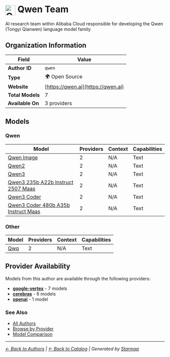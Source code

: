 # <img src="https://raw.githubusercontent.com/agentstation/starmap/master/internal/embedded/logos/qwen.svg" alt="Qwen Team" width="32" height="32" style="vertical-align: middle;"> Qwen Team
  
  
  
AI research team within Alibaba Cloud responsible for developing the Qwen (Tongyi Qianwen) language model family
  
  
## Organization Information
  
| Field | Value |
|---------|---------|
| **Author ID** | `qwen` |
| **Type** | 🌍 Open Source |
| **Website** | [https://qwen.ai](https://qwen.ai) |
| **Total Models** | 7 |
| **Available On** | 3 providers |

  
## Models
  
### Qwen
  
| Model | Providers | Context | Capabilities |
|---------|---------|---------|---------|
| [Qwen Image](./models/qwen-image-at-qwen-image.md) | 2 | N/A | Text |
| [Qwen2](./models/qwen2-at-qwen2.5-0.5b-instruct.md) | 2 | N/A | Text |
| [Qwen3](./models/qwen3-at-qwen3-235b-a22b-instruct-2507.md) | 2 | N/A | Text |
| [Qwen3 235b A22b Instruct 2507 Maas](./models/qwen3-235b-a22b-instruct-2507-maas-at-001.md) | 2 | N/A | Text |
| [Qwen3 Coder](./models/qwen3-coder-at-qwen3-coder-480b-a35b-instruct.md) | 2 | N/A | Text |
| [Qwen3 Coder 480b A35b Instruct Maas](./models/qwen3-coder-480b-a35b-instruct-maas-at-001.md) | 2 | N/A | Text |

  
### Other
  
| Model | Providers | Context | Capabilities |
|---------|---------|---------|---------|
| [Qwq](./models/qwq-at-qwq-32b.md) | 2 | N/A | Text |

  
## Provider Availability
  
Models from this author are available through the following providers:
  
  
- **[google-vertex](../../providers/google-vertex/)** - 7 models
- **[cerebras](../../providers/cerebras/)** - 6 models
- **[openai](../../providers/openai/)** - 1 model
  
### See Also
  
- [All Authors](../)
- [Browse by Provider](../../providers/)
- [Model Comparison](../../models/)
  
---
*_[← Back to Authors](../) | [← Back to Catalog](../../) | Generated by [Starmap](https://github.com/agentstation/starmap)_*